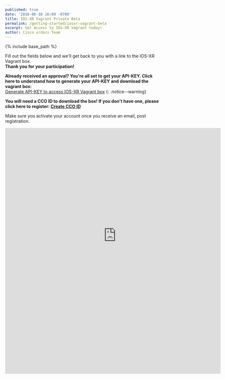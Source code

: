 ```yaml
---
published: true
date: '2016-06-10 16:09 -0700'
title: IOS-XR Vagrant Private Beta
permalink: /getting-started/iosxr-vagrant-beta
excerpt: Get Access to IOS-XR Vagrant today!
author: Cisco xrdocs Team
---
```


{% include base_path %}

Fill out the fields below and we'll get back to you with a link to the
IOS-XR Vagrant box.  
**Thank you for your participation!**   

**Already received an approval? You're all set to get your API-KEY. Click here to understand how to generate your API-KEY and download the vagrant box:**  
[Generate API-KEY to access IOS-XR Vagrant box](https://xrdocs.github.io/getting-started/steps-download-iosxr-vagrant)
{: .notice--warning}

>
**You will need a CCO ID to download the box! If you don't have one, please click here to register:  [Create CCO ID](http://tools.cisco.com/RPF/register/register.do)**  
>
Make sure you activate your account once you receive an email, post registration.



<div style="width: 700px; height: 800px; overflow: hidden">
<iframe src="https://docs.google.com/forms/d/1BFB-YEhllLuUQqPCxH5Z9UljtkyKLxyMG7lPmYEXReg/viewform?embedded=true" width="760" height="900" frameborder="0" marginheight="0" marginwidth="0" style="position: relative; top: -100px; left: -20px; bottom: -100px">Loading...</iframe>
</div>
